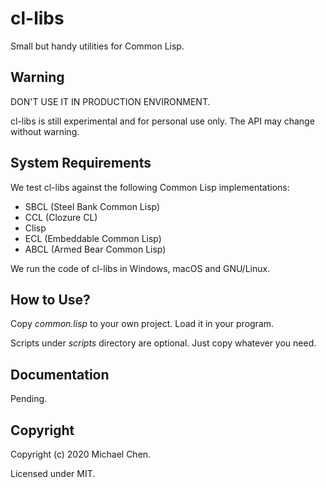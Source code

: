 # cl-libs

Small but handy utilities for Common Lisp.

## Warning

DON'T USE IT IN PRODUCTION ENVIRONMENT.

cl-libs is still experimental and for personal use only. The API may change without warning.

## System Requirements

We test cl-libs against the following Common Lisp implementations:

* SBCL (Steel Bank Common Lisp)
* CCL (Clozure CL)
* Clisp
* ECL (Embeddable Common Lisp)
* ABCL (Armed Bear Common Lisp)

We run the code of cl-libs in Windows, macOS and GNU/Linux.

## How to Use?

Copy *common.lisp* to your own project. Load it in your program.

Scripts under *scripts* directory are optional. Just copy whatever you need.

## Documentation

Pending.

## Copyright

Copyright (c) 2020 Michael Chen.

Licensed under MIT.

